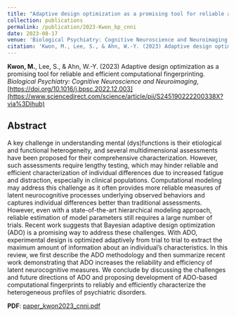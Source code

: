```yaml
---
title: "Adaptive design optimization as a promising tool for reliable and efficient computational fingerprinting"
collection: publications
permalink: /publication/2023-Kwon_bp_cnni
date: 2023-08-17
venue: 'Biological Psychiatry: Cognitive Neuroscience and Neuroimaging'
citation: 'Kwon, M., Lee, S., & Ahn, W.-Y. (2023) Adaptive design optimization as a promising tool for reliable and efficient computational fingerprinting. Biological Psychiatry: Cognitive Neuroscience and Neuroimaging, https://doi.org/10.1016/j.bpsc.2022.12.003'
---
```

__Kwon, M.__, Lee, S., & Ahn, W.-Y. (2023) Adaptive design optimization as a promising tool for reliable and efficient computational fingerprinting. _Biological Psychiatry: Cognitive Neuroscience and Neuroimaging_, [https://doi.org/10.1016/j.bpsc.2022.12.003](https://www.sciencedirect.com/science/article/pii/S245190222200338X?via%3Dihub)

## Abstract

A key challenge in understanding mental (dys)functions is their etiological and functional heterogeneity, and several multidimensional assessments have been proposed for their comprehensive characterization. However, such assessments require lengthy testing, which may hinder reliable and efficient characterization of individual differences due to increased fatigue and distraction, especially in clinical populations. Computational modeling may address this challenge as it often provides more reliable measures of latent neurocognitive processes underlying observed behaviors and captures individual differences better than traditional assessments. However, even with a state-of-the-art hierarchical modeling approach, reliable estimation of model parameters still requires a large number of trials. Recent work suggests that Bayesian adaptive design optimization (ADO) is a promising way to address these challenges. With ADO, experimental design is optimized adaptively from trial to trial to extract the maximum amount of information about an individual’s characteristics. In this review, we first describe the ADO methodology and then summarize recent work demonstrating that ADO increases the reliability and efficiency of latent neurocognitive measures. We conclude by discussing the challenges and future directions of ADO and proposing development of ADO-based computational fingerprints to reliably and efficiently characterize the heterogeneous profiles of psychiatric disorders.


<!-- __DOI__: [https://doi.org/10.1016/j.bpsc.2022.12.003](https://www.sciencedirect.com/science/article/pii/S245190222200338X?via%3Dihub) <br/> -->
__PDF__: [paper_kwon2023_cnni.pdf](http://kmario4180.github.io/files/paper_kwon2023_cnni.pdf)


<!-- Recommended citation: Your Name, You. (2009). "Paper Title Number 1." <i>Journal 1</i>. 1(1). -->
